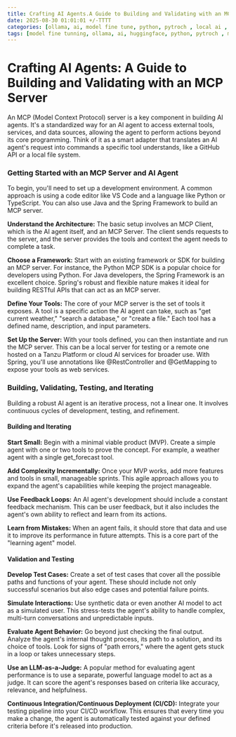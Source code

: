```yaml
---
title: Crafting AI Agents.A Guide to Building and Validating with an MCP Server - PART I
date: 2025-08-30 01:01:01 +/-TTTT
categories: [ollama, ai, model fine tune, python, pytroch , local ai , mcp , ai agents ]
tags: [model fine tunning, ollama, ai, huggingface, python, pytroch , mcp , ai agents ]     # TAG names should always be lowercase
---
```

<script data-goatcounter="https://arulwebsite.goatcounter.com/count"
        async src="//gc.zgo.at/count.js"></script>

<script>
    // Append to the <body>; can use a CSS selector to append somewhere else.
    window.goatcounter.visit_count({append: 'body'})
</script>

# Crafting AI Agents: A Guide to Building and Validating with an MCP Server

An MCP (Model Context Protocol) server is a key component in building AI agents. It's a standardized way for an AI agent to access external tools, services, and data sources, allowing the agent to perform actions beyond its core programming. Think of it as a smart adapter that translates an AI agent's request into commands a specific tool understands, like a GitHub API or a local file system.

### Getting Started with an MCP Server and AI Agent

To begin, you'll need to set up a development environment. A common approach is using a code editor like VS Code and a language like Python or TypeScript. You can also use Java and the Spring Framework to build an MCP server.

**Understand the Architecture:** The basic setup involves an MCP Client, which is the AI agent itself, and an MCP Server. The client sends requests to the server, and the server provides the tools and context the agent needs to complete a task.

**Choose a Framework:** Start with an existing framework or SDK for building an MCP server. For instance, the Python MCP SDK is a popular choice for developers using Python. For Java developers, the Spring Framework is an excellent choice. Spring's robust and flexible nature makes it ideal for building RESTful APIs that can act as an MCP server.

**Define Your Tools:** The core of your MCP server is the set of tools it exposes. A tool is a specific action the AI agent can take, such as "get current weather," "search a database," or "create a file." Each tool has a defined name, description, and input parameters.

**Set Up the Server:** With your tools defined, you can then instantiate and run the MCP server. This can be a local server for testing or a remote one hosted on a Tanzu Platform or cloud AI services for broader use. With Spring, you'll use annotations like @RestController and @GetMapping to expose your tools as web services.

### Building, Validating, Testing, and Iterating

Building a robust AI agent is an iterative process, not a linear one. It involves continuous cycles of development, testing, and refinement.

#### Building and Iterating

**Start Small:** Begin with a minimal viable product (MVP). Create a simple agent with one or two tools to prove the concept. For example, a weather agent with a single get_forecast tool.

**Add Complexity Incrementally:** Once your MVP works, add more features and tools in small, manageable sprints. This agile approach allows you to expand the agent's capabilities while keeping the project manageable.

**Use Feedback Loops:** An AI agent's development should include a constant feedback mechanism. This can be user feedback, but it also includes the agent's own ability to reflect and learn from its actions.

**Learn from Mistakes:** When an agent fails, it should store that data and use it to improve its performance in future attempts. This is a core part of the "learning agent" model.

#### Validation and Testing

**Develop Test Cases:** Create a set of test cases that cover all the possible paths and functions of your agent. These should include not only successful scenarios but also edge cases and potential failure points.

**Simulate Interactions:** Use synthetic data or even another AI model to act as a simulated user. This stress-tests the agent's ability to handle complex, multi-turn conversations and unpredictable inputs.

**Evaluate Agent Behavior:** Go beyond just checking the final output. Analyze the agent's internal thought process, its path to a solution, and its choice of tools. Look for signs of "path errors," where the agent gets stuck in a loop or takes unnecessary steps.

**Use an LLM-as-a-Judge:** A popular method for evaluating agent performance is to use a separate, powerful language model to act as a judge. It can score the agent's responses based on criteria like accuracy, relevance, and helpfulness.

**Continuous Integration/Continuous Deployment (CI/CD):** Integrate your testing pipeline into your CI/CD workflow. This ensures that every time you make a change, the agent is automatically tested against your defined criteria before it's released into production.
